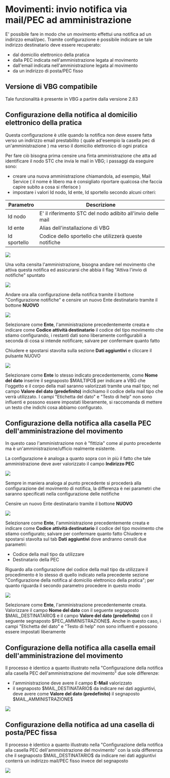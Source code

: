 # Movimenti: invio notifica via mail/PEC ad amministrazione

E' possibile fare in modo che un movimento effettui una notifica ad un indirizzo email/pec. 
Tramite configurazione è possibile indicare se tale indirizzo destinatario deve essere recuperato:
- dal domicilio elettronico della pratica
- dalla PEC indicata nell'amministrazione legata al movimento
- dall'email indicata nell'amministrazione legata al movimento
- da un indirizzo di posta/PEC fisso

## Versione di VBG compatibile
Tale funzionalità è presente in VBG a partire dalla versione 2.83

## Configurazione della notifica al domicilio elettronico della pratica
Questa configurazione è utile quando la notifica non deve essere fatta verso un indirizzo email prestabilito ( quale ad'esempio la casella pec di un'amministrazione ) ma verso il domicilio elettronico di ogni pratica

Per fare ciò bisogna prima censire una finta amministrazione che atta ad identificare il nodo STC che invia le mail in VBG; i passaggi da eseguire sono:
- creare una nuova amministrazione chiamandola, ad esempio, Mail Service ( il nome è libero ma è consigliato riportare qualcosa che faccia capire subito a cosa si riferisce )
- impostare i valori Id nodo, Id ente, Id sportello secondo alcuni criteri:

|Parametro|Descrizione|
|-|-|
|Id nodo|E' il riferimento STC del nodo adibito all'invio delle mail|
|Id ente|Alias dell'installazione di VBG|
|Id sportello|Codice dello sportello che utilizzerà queste notifiche|

![](./immagini/configurazione-amministrazione-mailservice.png)

Una volta censita l'amministrazione, bisogna andare nel movimento che attiva questa notifica ed assicurarsi che abbia il flag "Attiva l'invio di notifiche" spuntato

![](./immagini/configurazione-movimento-flag-notifica.png)

Andare ora alla configurazione della notifica tramite il bottone "Configurazione notifiche" e censire un nuovo Ente destinatario tramite il bottone **NUOVO**

![](./immagini/configurazione-ente-destinatario.png)

Selezionare come **Ente**, l'amministrazione precedentemente creata e indicare come **Codice attività destinatario** il codice del tipo movimento che stiamo configurando, i restanti dati sono liberamente configurabili a seconda di cosa si intende notificare; salvare per confermare quanto fatto

Chiudere e spostarsi stavolta sulla sezione **Dati aggiuntivi** e cliccare il pulsante NUOVO

![](./immagini/configurazione-altro-dato-mailtipo.png)

Selezionare come **Ente** lo stesso indicato precedentemente, come **Nome del dato** inserire il segnaposto \$MAILTIPO\$ per indicare a VBG che l'oggetto e il corpo della mail saranno valorizzati tramite una mail tipo; nel campo **Valore del dato (predefinito)** indichiamo il codice della mail tipo che verrà utilizzato.
I campi "Etichetta del dato" e "Testo di help" non sono influenti e possono essere impostati liberamente, si raccomanda di mettere un testo che indichi cosa abbiamo configurato.

## Configurazione della notifica alla casella PEC dell'amministrazione del movimento
In questo caso l'amministrazione non è "fittizia" come al punto precedente ma è un'amministrazione/ufficio realmente esistente.

La configurazione è analoga a quanto sopra con in più il fatto che tale amministrazione deve aver valorizzato il campo **Indirizzo PEC**

![](./immagini/configurazione-amministrazione-mailservice-pec.png)

Sempre in maniera analoga al punto precedente si procederà alla configurazione del movimento di notifica, la differenza è nei parametri che saranno specificati nella configurazione delle notifiche

Censire un nuovo Ente destinatario tramite il bottone **NUOVO**

![](./immagini/configurazione-ente-destinatario.png)

Selezionare come **Ente**, l'amministrazione precedentemente creata e indicare come **Codice attività destinatario** il codice del tipo movimento che stiamo configurato; salvare per confermare quanto fatto
Chiudere e spostarsi stavolta sul tab **Dati aggiuntivi** dove andranno censiti due parametri:
- Codice della mail tipo da utilizzare
- Destinatario della PEC

Riguardo alla configurazione del codice della mail tipo da utilizzare il procedimento è lo stesso di quello indicato nella precedente sezione "Configurazione della notifica al domicilio elettronico della pratica"; per quanto riguarda il secondo parametro procedere in questo modo

![](./immagini/configurazione-altro-dato-pec-destinatario.png)

Selezionare come **Ente**, l'amministrazione precedentemente creata.
Valorizzare il campo **Nome del dato** con il seguente segnaposto \$MAIL_DESTINATARIO\$ e il campo **Valore del dato (predefinito)** con il seguente segnaposto \$PEC_AMMINISTRAZIONE\$.
Anche in questo caso, i campi "Etichetta del dato" e "Testo di help" non sono influenti e possono essere impostati liberamente

## Configurazione della notifica alla casella email dell'amministrazione del movimento
Il processo è identico a quanto illustrato nella "Configurazione della notifica alla casella PEC dell'amministrazione del movimento" due sole differenze:
- l'amministrazione deve avere il campo **E-Mail** valorizzato
- il segnaposto \$MAIL_DESTINATARIO\$ da indicare nei dati aggiuntivi, deve avere come **Valore del dato (predefinito)** il segnaposto \$MAIL_AMMINISTRAZIONE\$

![](./immagini/configurazione-altro-dato-mail-destinatario.png)

## Configurazione della notifica ad una casella di posta/PEC fissa
Il processo è identico a quanto illustrato nella "Configurazione della notifica alla casella PEC dell'amministrazione del movimento" con la sola differenza che il segnaposto \$MAIL_DESTINATARIO\$ da indicare nei dati aggiuntivi conterrà un indirizzo mail/PEC fisso invece del segnaposto

![](./immagini/configurazione-altro-dato-mail-fissa.png)

